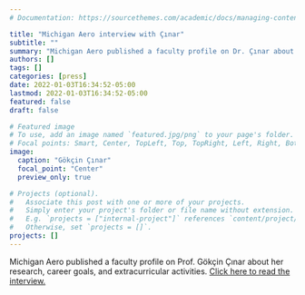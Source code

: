 ```yaml
---
# Documentation: https://sourcethemes.com/academic/docs/managing-content/

title: "Michigan Aero interview with Çınar"
subtitle: ""
summary: "Michigan Aero published a faculty profile on Dr. Çınar about her research, career goals, and extracurricular activities."
authors: []
tags: []
categories: [press]
date: 2022-01-03T16:34:52-05:00
lastmod: 2022-01-03T16:34:52-05:00
featured: false
draft: false

# Featured image
# To use, add an image named `featured.jpg/png` to your page's folder.
# Focal points: Smart, Center, TopLeft, Top, TopRight, Left, Right, BottomLeft, Bottom, BottomRight.
image:
  caption: "Gökçin Çınar"
  focal_point: "Center"
  preview_only: true

# Projects (optional).
#   Associate this post with one or more of your projects.
#   Simply enter your project's folder or file name without extension.
#   E.g. `projects = ["internal-project"]` references `content/project/deep-learning/index.md`.
#   Otherwise, set `projects = []`.
projects: []
---
```


Michigan Aero published a faculty profile on Prof. Gökçin Çınar about her research, career goals, and extracurricular activities. [Click here to read the interview.](https://aero.engin.umich.edu/2022/01/03/faculty-profile-gokcin-cinar-wants-to-make-u-m-the-leading-university-in-sustainable-aviation/)
